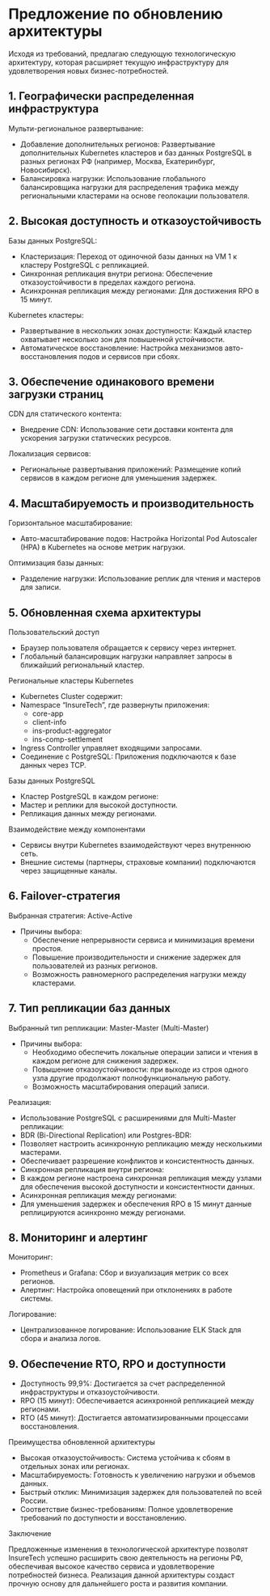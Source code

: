 # Предложение по обновлению архитектуры

Исходя из требований, предлагаю следующую технологическую архитектуру, которая расширяет текущую инфраструктуру для удовлетворения новых бизнес-потребностей.

## 1. Географически распределенная инфраструктура

Мульти-региональное развертывание:

- Добавление дополнительных регионов: Развертывание дополнительных Kubernetes кластеров и баз данных PostgreSQL в разных регионах РФ (например, Москва, Екатеринбург, Новосибирск).
- Балансировка нагрузки: Использование глобального балансировщика нагрузки для распределения трафика между региональными кластерами на основе геолокации пользователя.

## 2. Высокая доступность и отказоустойчивость

Базы данных PostgreSQL:

- Кластеризация: Переход от одиночной базы данных на VM 1 к кластеру PostgreSQL с репликацией.
- Синхронная репликация внутри региона: Обеспечение отказоустойчивости в пределах каждого региона.
- Асинхронная репликация между регионами: Для достижения RPO в 15 минут.

Kubernetes кластеры:

- Развертывание в нескольких зонах доступности: Каждый кластер охватывает несколько зон для повышенной устойчивости.
- Автоматическое восстановление: Настройка механизмов авто-восстановления подов и сервисов при сбоях.

## 3. Обеспечение одинакового времени загрузки страниц

CDN для статического контента:

- Внедрение CDN: Использование сети доставки контента для ускорения загрузки статических ресурсов.

Локализация сервисов:

- Региональные развертывания приложений: Размещение копий сервисов в каждом регионе для уменьшения задержек.

## 4. Масштабируемость и производительность

Горизонтальное масштабирование:

- Авто-масштабирование подов: Настройка Horizontal Pod Autoscaler (HPA) в Kubernetes на основе метрик нагрузки.

Оптимизация базы данных:

- Разделение нагрузки: Использование реплик для чтения и мастеров для записи.

## 5. Обновленная схема архитектуры

Пользовательский доступ

- Браузер пользователя обращается к сервису через интернет.
- Глобальный балансировщик нагрузки направляет запросы в ближайший региональный кластер.

Региональные кластеры Kubernetes

- Kubernetes Сluster содержит:
- Namespace “InsureTech”, где развернуты приложения:
  - core-app
  - client-info
  - ins-product-aggregator
  - ins-comp-settlement
- Ingress Controller управляет входящими запросами.
- Соединение с PostgreSQL: Приложения подключаются к базе данных через TCP.

Базы данных PostgreSQL

- Кластер PostgreSQL в каждом регионе:
- Мастер и реплики для высокой доступности.
- Репликация данных между регионами.

Взаимодействие между компонентами

- Сервисы внутри Kubernetes взаимодействуют через внутреннюю сеть.
- Внешние системы (партнеры, страховые компании) подключаются через защищенные каналы.

## 6. Failover-стратегия

Выбранная стратегия: Active-Active

- Причины выбора:
  - Обеспечение непрерывности сервиса и минимизация времени простоя.
  - Повышение производительности и снижение задержек для пользователей из разных регионов.
  - Возможность равномерного распределения нагрузки между кластерами.

## 7. Тип репликации баз данных

Выбранный тип репликации: Master-Master (Multi-Master)

- Причины выбора:
  - Необходимо обеспечить локальные операции записи и чтения в каждом регионе для снижения задержек.
  - Повышение отказоустойчивости: при выходе из строя одного узла другие продолжают полнофункциональную работу.
  - Возможность масштабирования операций записи.

Реализация:

- Использование PostgreSQL с расширениями для Multi-Master репликации:
- BDR (Bi-Directional Replication) или Postgres-BDR:
- Позволяет настроить асинхронную репликацию между несколькими мастерами.
- Обеспечивает разрешение конфликтов и консистентность данных.
- Синхронная репликация внутри региона:
- В каждом регионе настроена синхронная репликация между узлами для обеспечения высокой доступности и консистентности данных.
- Асинхронная репликация между регионами:
- Для уменьшения задержек и обеспечения RPO в 15 минут данные реплицируются асинхронно между регионами.

## 8. Мониторинг и алертинг

Мониторинг:

- Prometheus и Grafana: Сбор и визуализация метрик со всех регионов.
- Алертинг: Настройка оповещений при отклонениях в работе системы.

Логирование:

- Централизованное логирование: Использование ELK Stack для сбора и анализа логов.

## 9. Обеспечение RTO, RPO и доступности

- Доступность 99,9%: Достигается за счет распределенной инфраструктуры и отказоустойчивости.
- RPO (15 минут): Обеспечивается асинхронной репликацией между регионами.
- RTO (45 минут): Достигается автоматизированными процессами восстановления.

Преимущества обновленной архитектуры

- Высокая отказоустойчивость: Система устойчива к сбоям в отдельных зонах или регионах.
- Масштабируемость: Готовность к увеличению нагрузки и объемов данных.
- Быстрый отклик: Минимизация задержек для пользователей по всей России.
- Соответствие бизнес-требованиям: Полное удовлетворение требований по доступности и восстановлению.

Заключение

Предложенные изменения в технологической архитектуре позволят InsureTech успешно расширить свою деятельность на регионы РФ, обеспечивая высокое качество сервиса и удовлетворение потребностей бизнеса. Реализация данной архитектуры создаст прочную основу для дальнейшего роста и развития компании.
